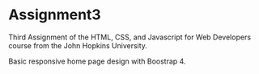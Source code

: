 # Assignment3
Third Assignment of the HTML, CSS, and Javascript for Web Developers course from the John Hopkins University.  

Basic responsive home page design with Boostrap 4.
